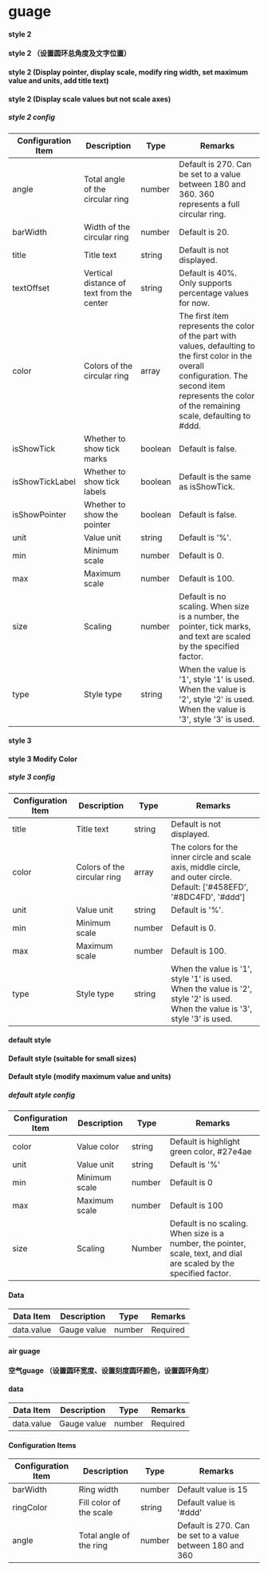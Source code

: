 <!--
 * @Author: Caijw
 * @Date: 2020-01-19 17:11:59
 * @LastEditors  : Caijw
 * @LastEditTime : 2020-01-21 16:58:52
 * @Description:
 -->

# guage

#### style 2

<vuep template="#simple_1"></vuep>

<script v-pre type="text/x-template" id="simple_1">
<template>
	<div style="display: flex; flex-wrap: wrap">
		<e-dash-board
		    style="width: 300px;height: 300px;"
		    :data="{ value: 30 }"
		    :config="{
				type: '2'
			}"
		></e-dash-board>
		
	</div>
    
</template>

<script>
  export default {
    data () {
      return {
        data: {
        }
      }
    }
  }
</script>
</script>

#### style 2 （设置圆环总角度及文字位置）

<vuep template="#simple_11"></vuep>

<script v-pre type="text/x-template" id="simple_11">
<template>
	<div style="display: flex; flex-wrap: wrap">
		
		
		<!-- 设置圆环总角度及文字位置  -->
		<e-dash-board
		    style="width: 300px;height: 300px;"
		    :data="{ value: 90 }"
		    :config="{
				type: '2',
				angle: 360,
				textOffset: '0%'
			}"
		></e-dash-board>
		
	</div>
    
</template>

<script>
  export default {
    data () {
      return {
        data: {
        }
      }
    }
  }
</script>
</script>


#### style 2 (Display pointer, display scale, modify ring width, set maximum value and units, add title text)

<vuep template="#simple_12"></vuep>

<script v-pre type="text/x-template" id="simple_12">
<template>
	<div style="display: flex; flex-wrap: wrap">
		
		
		<!-- 显示指针、显示刻度、修改圆环宽度、设置最大值及单位、添加标题文字 -->
		<e-dash-board
		    style="width: 300px;height: 300px;"
		    :data="{ value: 20 }"
		    :config="{
				type: '2',
				barWidth: 10,
				isShowTick: true,
				isShowPointer: true,
				max: 60,
				unit: 'mg/L',
				title: '污染物',
			}"
		></e-dash-board>
		
	</div>
    
</template>

<script>
  export default {
    data () {
      return {
        data: {
        }
      }
    }
  }
</script>
</script>

#### style 2 (Display scale values but not scale axes)

<vuep template="#simple_13"></vuep>

<script v-pre type="text/x-template" id="simple_13">
<template>
	<div style="display: flex; flex-wrap: wrap">
		
		
			<!-- 显示刻度值但不显示刻度轴 -->
		<e-dash-board
		    style="width: 300px;height: 300px;"
		    :data="{ value: 80 }"
		    :config="{
				type: '2',
				barWidth: 15,
				isShowTick: false,
				isShowTickLabel: true,
				isShowPointer: true,
				angle: 180
			}"
		></e-dash-board>
		
	</div>
    
</template>

<script>
  export default {
    data () {
      return {
        data: {
        }
      }
    }
  }
</script>
</script>

##### style 2 config

| Configuration Item | Description                             | Type    | Remarks                                                                                       |
| ------------------ | --------------------------------------- | ------- | ---------------------------------------------------------------------------------------------- |
| angle              | Total angle of the circular ring         | number  | Default is 270. Can be set to a value between 180 and 360. 360 represents a full circular ring. |
| barWidth           | Width of the circular ring               | number  | Default is 20.                                                                                |
| title              | Title text                               | string  | Default is not displayed.                                                                     |
| textOffset         | Vertical distance of text from the center | string  | Default is 40%. Only supports percentage values for now.                                       |
| color              | Colors of the circular ring              | array   | The first item represents the color of the part with values, defaulting to the first color in the overall configuration. The second item represents the color of the remaining scale, defaulting to #ddd. |
| isShowTick         | Whether to show tick marks               | boolean | Default is false.                                                                             |
| isShowTickLabel    | Whether to show tick labels              | boolean | Default is the same as isShowTick.                                                             |
| isShowPointer      | Whether to show the pointer               | boolean | Default is false.                                                                             |
| unit               | Value unit                               | string  | Default is '%'.                                                                               |
| min                | Minimum scale                            | number  | Default is 0.                                                                                 |
| max                | Maximum scale                            | number  | Default is 100.                                                                               |
| size               | Scaling                                  | number  | Default is no scaling. When size is a number, the pointer, tick marks, and text are scaled by the specified factor. |
| type               | Style type                               | string  | When the value is '1', style '1' is used. When the value is '2', style '2' is used. When the value is '3', style '3' is used. |

#### style 3

<vuep template="#simple_2"></vuep>

<script v-pre type="text/x-template" id="simple_2">
<template>
	<div style="display: flex; flex-wrap: wrap">
		<e-dash-board
			style="width: 400px;height: 300px;"
			:data="{ value: 90 }"
			:config="{
				type: '3'
			}"
		></e-dash-board>
	</div>
</template>

<script>
  export default {
    data () {
      return {
        data: {
        }
      }
    }
  }
</script>
</script>


#### style 3 Modify Color

<vuep template="#simple_21"></vuep>

<script v-pre type="text/x-template" id="simple_21">
<template>
	<div style="display: flex; flex-wrap: wrap">
		
		<!-- Modify Color -->
		<e-dash-board
			style="width: 400px;height: 300px;"
			:data="{ value: 20 }"
			:config="{
				type: '3',
				title: '超期率',
				color: ['#f00', '#f99', '#e4e4e4']
			}"
		></e-dash-board>
	</div>
</template>

<script>
  export default {
    data () {
      return {
        data: {
        }
      }
    }
  }
</script>
</script>

##### style 3 config

| Configuration Item | Description                             | Type   | Remarks                                                                                          |
| ------------------ | --------------------------------------- | ------ | ------------------------------------------------------------------------------------------------- |
| title              | Title text                               | string | Default is not displayed.                                                                        |
| color              | Colors of the circular ring              | array  | The colors for the inner circle and scale axis, middle circle, and outer circle. Default: ['#458EFD', '#8DC4FD', '#ddd'] |
| unit               | Value unit                               | string | Default is '%'.                                                                                  |
| min                | Minimum scale                            | number | Default is 0.                                                                                    |
| max                | Maximum scale                            | number | Default is 100.                                                                                  |
| type               | Style type                               | string | When the value is '1', style '1' is used. When the value is '2', style '2' is used. When the value is '3', style '3' is used. |

#### default style

<vuep template="#simple_0"></vuep>

<script v-pre type="text/x-template" id="simple_0">
<template>
	<div style="display: flex; flex-wrap: wrap">
	    <!-- 默认style -->
		<e-dash-board
			style="width: 300px;height: 300px;"
			:data="{ value: 50 }"
		></e-dash-board>
	
	</div>
</template>

<script>
  export default {
    data () {
      return {
        data: {
        }
      }
    }
  }
</script>
</script>


#### Default style (suitable for small sizes)

<vuep template="#simple_01"></vuep>

<script v-pre type="text/x-template" id="simple_01">
<template>
	<div style="display: flex; flex-wrap: wrap">
		
		<!-- 适配小尺寸 -->
		<e-dash-board
			style="width: 200px;height: 200px;"
			:data="{ value: 50 }"
			:config="{
				size: 0.8
			}"
		></e-dash-board>

	</div>
</template>

<script>
  export default {
    data () {
      return {
        data: {
        }
      }
    }
  }
</script>
</script>


#### Default style (modify maximum value and units)

<vuep template="#simple_02"></vuep>

<script v-pre type="text/x-template" id="simple_02">
<template>
	<div style="display: flex; flex-wrap: wrap">
				
		<!-- 修改最大值及单位 -->
		<e-dash-board
			style="width: 400px;height: 400px;"
			:data="{ value: 150 }"
			:config="{
				max: 300,
				unit: 'mg/L'
			}"
		></e-dash-board>
	</div>
</template>

<script>
  export default {
    data () {
      return {
        data: {
        }
      }
    }
  }
</script>
</script>

##### default style config

| Configuration Item | Description                             | Type   | Remarks                                            |
| ------------------ | --------------------------------------- | ------ | -------------------------------------------------- |
| color              | Value color                             | string | Default is highlight green color, #27e4ae          |
| unit               | Value unit                              | string | Default is '%'                                    |
| min                | Minimum scale                           | number | Default is 0                                       |
| max                | Maximum scale                           | number | Default is 100                                     |
| size               | Scaling                                 | Number | Default is no scaling. When size is a number, the pointer, scale, text, and dial are scaled by the specified factor. |

#### Data

| Data Item         | Description        | Type   | Remarks  |
| ----------------- | ------------------ | ------ | -------- |
| data.value        | Gauge value        | number | Required |

#### air guage

<vuep template="#airSimple_2"></vuep>

<script v-pre type="text/x-template" id="airSimple_2">
<template>
	<div>
		<!-- 默认 -->
		<e-air-db
	       style="width: 300px;height: 250px;"
	       :data="{ value: 50 }"
	   ></e-air-db>
	</div>
	 
</template>

<script>
</script>
</script>

#### 空气guage （设置圆环宽度、设置刻度圆环颜色，设置圆环角度）

<vuep template="#airSimple_21"></vuep>

<script v-pre type="text/x-template" id="airSimple_21">
<template>
	<div>
	   
	   <!-- 设置圆环宽度、设置刻度圆环颜色，设置圆环角度 -->
		<e-air-db
			style="width: 300px;height: 250px;"
			:data="{ value: 150 }"
			:config="{
				barWidth: 20,
				ringColor: '#e4e4e4',
				angle: 360        
			 }"
		></e-air-db>
	</div>
	 
</template>

<script>
</script>
</script>

#### data 

| Data Item    | Description        | Type   | Remarks  |
| ------------ | ------------------ | ------ | -------- |
| data.value   | Gauge value        | number | Required |

#### Configuration Items

| Configuration Item | Description             | Type   | Remarks                                                   |
| ------------------ | ----------------------- | ------ | --------------------------------------------------------- |
| barWidth           | Ring width              | number | Default value is 15                                       |
| ringColor          | Fill color of the scale | string | Default value is '#ddd'                                   |
| angle              | Total angle of the ring | number | Default is 270. Can be set to a value between 180 and 360 |

